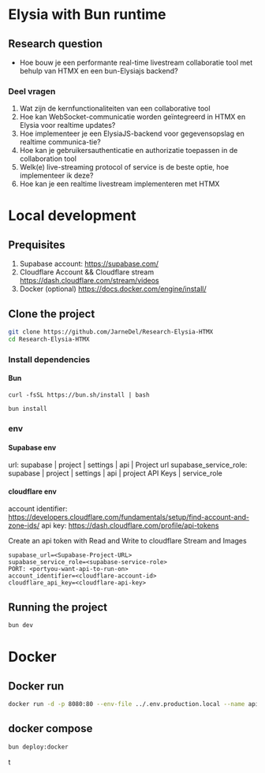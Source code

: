 # Elysia with Bun runtime

## Research question

- Hoe bouw je een performante real-time livestream collaboratie
  tool met behulp van HTMX en een bun-Elysiajs backend?

### Deel vragen

1. Wat zijn de kernfunctionaliteiten van een collaborative tool
2. Hoe kan WebSocket-communicatie worden geïntegreerd in HTMX en Elysia voor realtime updates?
3. Hoe implementeer je een ElysiaJS-backend voor gegevensopslag en realtime communica-tie?
4. Hoe kan je gebruikersauthenticatie en authorizatie toepassen in de collaboration tool
5. Welk(e) live-streaming protocol of service is de beste optie, hoe implementeer ik deze?
6. Hoe kan je een realtime livestream implementeren met HTMX



# Local development
## Prequisites

1. Supabase account: https://supabase.com/
2. Cloudflare Account && Cloudflare stream https://dash.cloudflare.com/stream/videos
3. Docker (optional) https://docs.docker.com/engine/install/

## Clone the project

```bash
git clone https://github.com/JarneDel/Research-Elysia-HTMX
cd Research-Elysia-HTMX
```

### Install dependencies

#### Bun
`curl -fsSL https://bun.sh/install | bash`

`bun install`

### env

#### Supabase env
url: supabase | project | settings | api | Project url
supabase_service_role: supabase | project | settings | api | project API Keys | service_role

#### cloudflare env
account identifier: https://developers.cloudflare.com/fundamentals/setup/find-account-and-zone-ids/
api key: https://dash.cloudflare.com/profile/api-tokens

Create an api token with Read and Write to cloudflare Stream and Images

```dotenv
supabase_url=<Supabase-Project-URL>
supabase_service_role=<supabase-service-role>
PORT: <portyou-want-api-to-run-on>
account_identifier=<cloudflare-account-id>
cloudflare_api_key=<cloudflare-api-key>
```

## Running the project
```zsh
bun dev
```


# Docker

## Docker run

```zsh
docker run -d -p 8080:80 --env-file ../.env.production.local --name api jarnedel/research-project-api:latest
```

## docker compose

```zsh 
bun deploy:docker
```


t

